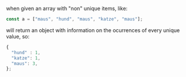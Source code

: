 when given an array with "non" unique items, like:

```javascript
const a = ["maus", "hund", "maus", "katze", "maus"];
```

will return an object with information on the ocurrences of every unique value, so:

```javascript
{
  "hund" : 1,
  "katze": 1,
  "maus": 3,
};
```
